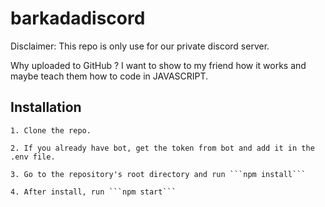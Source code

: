 # barkadadiscord
Disclaimer: This repo is only use for our private discord server.

Why uploaded to GitHub ?
    I want to show to my friend how it works and maybe teach them how to code in JAVASCRIPT.

## Installation
    1. Clone the repo.

    2. If you already have bot, get the token from bot and add it in the .env file.
    
    3. Go to the repository's root directory and run ```npm install```

    4. After install, run ```npm start```